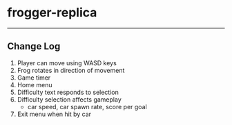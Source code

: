 # frogger-replica


----------
Change Log
----------

1. Player can move using WASD keys
2. Frog rotates in direction of movement
3. Game timer
4. Home menu
5. Difficulty text responds to selection
6. Difficulty selection affects gameplay
     - car speed, car spawn rate, score per goal
7. Exit menu when hit by car